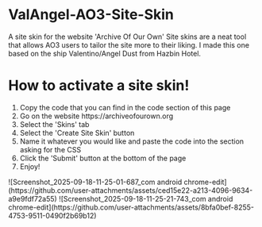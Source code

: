# ValAngel-AO3-Site-Skin
A site skin for the website 'Archive Of Our Own' Site skins are a neat tool that allows AO3 users to tailor the site more to their liking. I made this one based on the ship Valentino/Angel Dust from Hazbin Hotel. 

# How to activate a site skin! 
<ol>
  <li>Copy the code that you can find in the code section of this page</li>
  <li>Go on the website https://archiveofourown.org</li>
  <li>Select the 'Skins' tab</li>
  <li>Select the 'Create Site Skin' button</li>
  <li>Name it whatever you would like and paste the code into the section asking for the CSS</li>
  <li>Click the 'Submit' button at the bottom of the page</li>
  <li>Enjoy!</li>
</ol>
![Screenshot_2025-09-18-11-25-01-687_com android chrome-edit](https://github.com/user-attachments/assets/ced15e22-a213-4096-9634-a9e9fdf72a55)
![Screenshot_2025-09-18-11-25-21-743_com android chrome-edit](https://github.com/user-attachments/assets/8bfa0bef-8255-4753-9511-0490f2b69b12)
